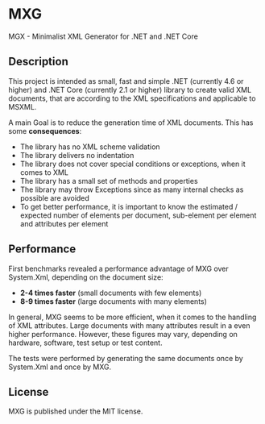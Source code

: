 # MXG
MGX - Minimalist XML Generator for .NET and .NET Core

## Description

This project is intended as small, fast and simple .NET (currently 4.6 or higher) and .NET Core (currently 2.1 or higher) library to create valid XML documents, that are according to the XML specifications and applicable to MSXML.

A main Goal is to reduce the generation time of XML documents. This has some **consequences**:
* The library has no XML scheme validation
* The library delivers no indentation
* The library does not cover special conditions or exceptions, when it comes to XML
* The library has a small set of methods and properties
* The library may throw Exceptions since as many internal checks as possible are avoided
* To get better performance, it is important to know the estimated / expected number of elements per document, sub-element per element and attributes per element

## Performance

First benchmarks revealed a performance advantage of MXG over System.Xml, depending on the document size:
* **2-4 times faster** (small documents with few elements)
* **8-9 times faster** (large documents with many elements)

In general, MXG seems to be more efficient, when it comes to the handling of XML attributes. Large documents with many attributes result in a even higher performance.
However, these figures may vary, depending on hardware, software, test setup or test content.

The tests were performed by generating the same documents once by System.Xml and once by MXG.

## License
MXG is published under the MIT license.
